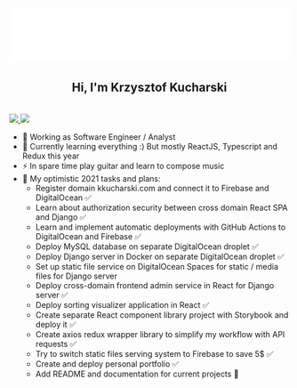 <div align="center">
	<br>
	<a href="./header.svg">
		<img src="header.svg" width="800" height="100" alt="" />
	</a>
	<br>
</div>

<h2 align="center">Hi, I'm Krzysztof Kucharski</h1>
 <p align="centlefter"><br/>
   <a href="https://www.linkedin.com/in/kkuchar/">
   <img src="https://img.shields.io/badge/linkedin-Krzysztof  Kucharski-blue?style=for-the-badge&logo=linkedin">
  </a>  
   <a href="https://kkucharski.com">
   <img src="https://img.shields.io/badge/website-kkucharski.com-1aa?style=for-the-badge">
  </a>  
</p>      
        
- 🔭 Working as Software Engineer / Analyst
- 🌱 Currently learning everything :) But mostly ReactJS, Typescript and Redux this year   
- ⚡  In spare time play guitar and learn to compose music
- 🥅 My optimistic 2021 tasks and plans:  
    - Register domain kkucharski.com and connect it to Firebase and DigitalOcean :white_check_mark:  
    - Learn about authorization security between cross domain React SPA and Django :white_check_mark: 
    - Learn and implement automatic deployments with GitHub Actions to DigitalOcean and Firebase :white_check_mark:
    - Deploy MySQL database on separate DigitalOcean droplet :white_check_mark: 
    - Deploy Django server in Docker on separate DigitalOcean droplet :white_check_mark: 
    - Set up static file service on DigitalOcean Spaces for static / media files for Django server
    - Deploy cross-domain frontend admin service in React for Django server  :white_check_mark:
    - Deploy sorting visualizer application in React :white_check_mark:  
    - Create separate React component library project with Storybook and deploy it :white_check_mark:
    - Create axios redux wrapper library to simplify my workflow with API requests :white_check_mark: 
    - Try to switch static files serving system to Firebase to save 5$ :white_check_mark:
    - Create and deploy personal portfolio :white_check_mark:
    - Add README and documentation for current projects :black_square_button:   

[linkedin]: https://www.linkedin.com/in/kkuchar/
